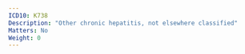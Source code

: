 ```yaml
---
ICD10: K738
Description: "Other chronic hepatitis, not elsewhere classified"
Matters: No
Weight: 0
---
```


